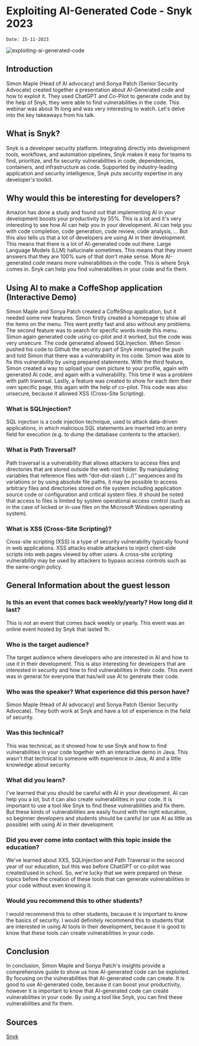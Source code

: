 # Exploiting AI-Generated Code - Snyk 2023

`Date: 15-11-2023`

![exploiting-ai-generated-code](../assets/images/blogs/exploiting-ai-generated-code-snyk-2023.png)

## Introduction

Simon Maple (Head of AI advocacy) and Sonya Patch (Senior Security Advocate) created together a presentation about AI-Generated code and how to exploit it. They used ChatGPT and Co-Pilot to generate code and by the help of Snyk, they were able to find vulnerabilities in the code. This webinar was about 1h long and was very interesting to watch. Let's delve into the key takeaways from his talk.

## What is Snyk?

Snyk is a developer security platform. Integrating directly into development tools, workflows, and automation pipelines, Snyk makes it easy for teams to find, prioritize, and fix security vulnerabilities in code, dependencies, containers, and infrastructure as code. Supported by industry-leading application and security intelligence, Snyk puts security expertise in any developer's toolkit.

## Why would this be interesting for developers?

Amazon has done a study and found out that implementing AI in your development boosts your productivity by 55%. This is a lot and it's very interesting to see how AI can help you in your development. AI can help you with code completion, code generation, code review, code analysis, ... But this also tells us that a lot of developers are using AI in their development. This means that there is a lot of AI-generated code out there. Large Language Models (LLM) hallucinate sometimes. This means that they invent answers that they are 100% sure of that don't make sense. More AI-generated code means more vulnerabilities in the code. This is where Snyk comes in. Snyk can help you find vulnerabilities in your code and fix them.

## Using AI to make a CoffeShop application (Interactive Demo)

Simon Maple and Sonya Patch created a CoffeShop application, but it needed some new features. Simon firstly created a homepage to show all the items on the menu. This went pretty fast and also without any problems. The second feature was to search for specific words inside this menu. Simon again generated code using co-pilot and it worked, but the code was very unsecure. The code generated allowed SQLInjection. When Simon pushed his code to Github the security part of Snyk interrupted the push and told Simon that there was a vulnerability in his code. Simon was able to fix this vulnerability by using prepared statements. With the third feature, Simon created a way to upload your own picture to your profile, again with generated AI code, and again with a vulnerability. This time it was a problem with path traversal. Lastly, a feature was created to show for each item their own specific page, this again with the help of co-pilot. This code was also unsecure, because it allowed XSS (Cross-Site Scripting).

### What is SQLInjection?

SQL injection is a code injection technique, used to attack data-driven applications, in which malicious SQL statements are inserted into an entry field for execution (e.g. to dump the database contents to the attacker).

### What is Path Traversal?

Path traversal is a vulnerability that allows attackers to access files and directories that are stored outside the web root folder. By manipulating variables that reference files with “dot-dot-slash (../)” sequences and its variations or by using absolute file paths, it may be possible to access arbitrary files and directories stored on file system including application source code or configuration and critical system files. It should be noted that access to files is limited by system operational access control (such as in the case of locked or in-use files on the Microsoft Windows operating system).

### What is XSS (Cross-Site Scripting)?

Cross-site scripting (XSS) is a type of security vulnerability typically found in web applications. XSS attacks enable attackers to inject client-side scripts into web pages viewed by other users. A cross-site scripting vulnerability may be used by attackers to bypass access controls such as the same-origin policy.

## General Information about the guest lesson

### Is this an event that comes back weekly/yearly? How long did it last?

This is not an event that comes back weekly or yearly. This event was an online event hosted by Snyk that lasted 1h.

### Who is the target audience?

The target audience where developers who are interested in AI and how to use it in their development. This is also interesting for developers that are interested in security and how to find vulnerabilities in their code. This event was in general for everyone that has/will use AI to generate their code.

### Who was the speaker? What experience did this person have?

Simon Maple (Head of AI advocacy) and Sonya Patch (Senior Security Advocate). They both work at Snyk and have a lot of experience in the field of security.

### Was this technical?

This was technical, as it showed how to use Snyk and how to find vulnerabilities in your code together with an interactive demo in Java. This wasn't that technical to someone with experience in Java, AI and a little knowledge about security.

### What did you learn?

I've learned that you should be careful with AI in your development. AI can help you a lot, but it can also create vulnerabilities in your code. It is important to use a tool like Snyk to find these vulnerabilities and fix them. But these kinds of vulnerabilities are easily found with the right education, so beginner developers and students should be careful (or use AI as little as possible) with using AI in their development.

### Did you ever come into contact with this topic inside the education?

We've learned about XXS, SQLInjection and Path Traversal in the second year of our education, but this was before ChatGPT or co-pilot was created/used in school. So, we're lucky that we were prepared on these topics before the creation of these tools that can generate vulnerabilities in your code without even knowing it.

### Would you recommend this to other students?

I would recommend this to other students, because it is important to know the basics of security. I would definitely recommend this to students that are interested in using AI tools in their development, because it is good to know that these tools can create vulnerabilities in your code.

## Conclusion

In conclusion, Simon Maple and Sonya Patch's insights provide a comprehensive guide to show us how AI-generated code can be exploited. By focusing on the vulnerabilities that AI-generated code can create. It is good to use AI-generated code, because it can boost your productivity, however it is important to know that AI-generated code can create vulnerabilities in your code. By using a tool like Snyk, you can find these vulnerabilities and fix them.

## Sources

[Snyk](https://snyk.io/)
